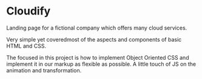 # Cloudify
Landing page for a fictional company which offers many cloud services.


Very simple yet coveredmost of the aspects and components of basic HTML and CSS.

The focused in this project is how to implement Object Oriented CSS and implement it in our markup as flexible as possible.
A little touch of JS on the animation and transformation.


